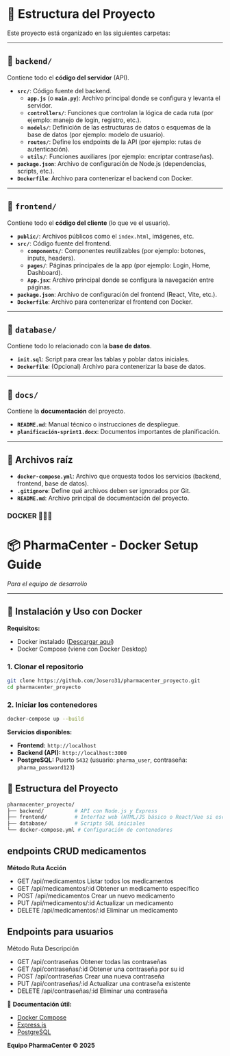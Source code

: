 # 📂 Estructura del Proyecto

Este proyecto está organizado en las siguientes carpetas:

---

## 📁 `backend/`
Contiene todo el **código del servidor** (API).

- **`src/`**: Código fuente del backend.
  - **`app.js`** (o **`main.py`**): Archivo principal donde se configura y levanta el servidor.
  - **`controllers/`**: Funciones que controlan la lógica de cada ruta (por ejemplo: manejo de login, registro, etc.).
  - **`models/`**: Definición de las estructuras de datos o esquemas de la base de datos (por ejemplo: modelo de usuario).
  - **`routes/`**: Define los endpoints de la API (por ejemplo: rutas de autenticación).
  - **`utils/`**: Funciones auxiliares (por ejemplo: encriptar contraseñas).
- **`package.json`**: Archivo de configuración de Node.js (dependencias, scripts, etc.).
- **`Dockerfile`**: Archivo para contenerizar el backend con Docker.

---

## 📁 `frontend/`
Contiene todo el **código del cliente** (lo que ve el usuario).

- **`public/`**: Archivos públicos como el `index.html`, imágenes, etc.
- **`src/`**: Código fuente del frontend.
  - **`components/`**: Componentes reutilizables (por ejemplo: botones, inputs, headers).
  - **`pages/`**: Páginas principales de la app (por ejemplo: Login, Home, Dashboard).
  - **`App.jsx`**: Archivo principal donde se configura la navegación entre páginas.
- **`package.json`**: Archivo de configuración del frontend (React, Vite, etc.).
- **`Dockerfile`**: Archivo para contenerizar el frontend con Docker.

---

## 📁 `database/`
Contiene todo lo relacionado con la **base de datos**.

- **`init.sql`**: Script para crear las tablas y poblar datos iniciales.
- **`Dockerfile`**: (Opcional) Archivo para contenerizar la base de datos.

---

## 📁 `docs/`
Contiene la **documentación** del proyecto.

- **`README.md`**: Manual técnico o instrucciones de despliegue.
- **`planificación-sprint1.docx`**: Documentos importantes de planificación.

---

## 📄 Archivos raíz

- **`docker-compose.yml`**: Archivo que orquesta todos los servicios (backend, frontend, base de datos).
- **`.gitignore`**: Define qué archivos deben ser ignorados por Git.
- **`README.md`**: Archivo principal de documentación del proyecto.

### DOCKER 🐳🐳🐳

# **📦 PharmaCenter - Docker Setup Guide**  
*Para el equipo de desarrollo*  

---

## **🚀 Instalación y Uso con Docker**  
**Requisitos:**  
- Docker instalado ([Descargar aquí](https://www.docker.com/get-started))  
- Docker Compose (viene con Docker Desktop)  

### **1. Clonar el repositorio**  
```bash
git clone https://github.com/Josero31/pharmacenter_proyecto.git
cd pharmacenter_proyecto
```

### **2. Iniciar los contenedores**  
```bash
docker-compose up --build
```  
**Servicios disponibles:**  
- **Frontend:** `http://localhost`  
- **Backend (API):** `http://localhost:3000`  
- **PostgreSQL:** Puerto `5432` (usuario: `pharma_user`, contraseña: `pharma_password123`)  



## **🔧 Estructura del Proyecto**  
```bash
pharmacenter_proyecto/
├── backend/          # API con Node.js y Express
├── frontend/         # Interfaz web (HTML/JS básico o React/Vue si escalan)
├── database/         # Scripts SQL iniciales
└── docker-compose.yml # Configuración de contenedores
```
## **endpoints** CRUD medicamentos 

**Método	Ruta	Acción**
- GET	/api/medicamentos	Listar todos los medicamentos
- GET	/api/medicamentos/:id	Obtener un medicamento específico
- POST	/api/medicamentos	Crear un nuevo medicamento
- PUT	/api/medicamentos/:id	Actualizar un medicamento
- DELETE	/api/medicamentos/:id	Eliminar un medicamento

## **Endpoints para  usuarios**
Método	Ruta	Descripción
- GET	/api/contraseñas	Obtener todas las contraseñas
- GET	/api/contraseñas/:id	Obtener una contraseña por su id
- POST	/api/contraseñas	Crear una nueva contraseña
- PUT	/api/contraseñas/:id	Actualizar una contraseña existente
- DELETE	/api/contraseñas/:id	Eliminar una contraseña

🔗 **Documentación útil:**  
- [Docker Compose](https://docs.docker.com/compose/)  
- [Express.js](https://expressjs.com/)  
- [PostgreSQL](https://www.postgresql.org/docs/)



**Equipo PharmaCenter © 2025**
